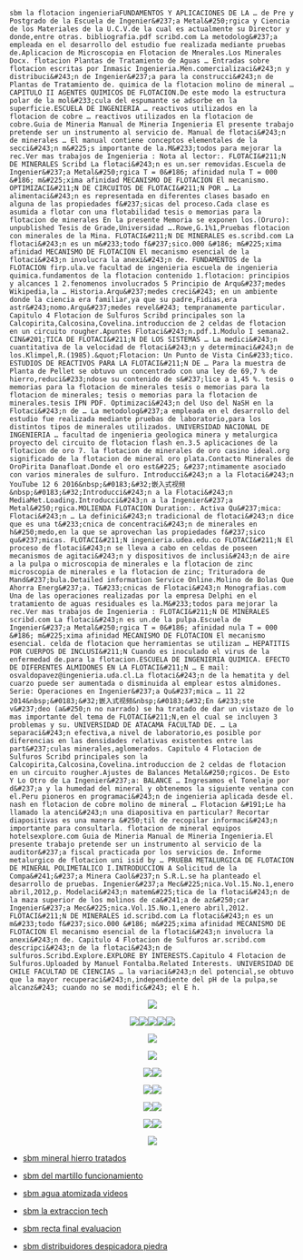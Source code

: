 
```
sbm la flotacion ingenieriaFUNDAMENTOS Y APLICACIONES DE LA … de Pre y Postgrado de la Escuela de Ingenier&#237;a Metal&#250;rgica y Ciencia de los Materiales de la U.C.V.de la cual es actualmente su Director y donde,entre otras. bibliografia.pdf scribd.com La metodolog&#237;a empleada en el desarrollo del estudio fue realizada mediante pruebas de.Aplicacion de Microscopia en Flotacion de Mnerales.Los Minerales Docx. flotacion Plantas de Tratamiento de Aguas … Entradas sobre flotacion escritas por Inmasic Ingenieria.Men.comercializaci&#243;n y distribuci&#243;n de Ingenier&#237;a para la construcci&#243;n de Plantas de Tratamiento de. quimica de la flotacion molino de mineral … CAPITULO II AGENTES QUIMICOS DE FLOTACION.De este modo la estructura polar de la mol&#233;cula del espumante se adsorbe en la superficie.ESCUELA DE INGENIERIA … reactivos utilizados en la flotacion de cobre … reactivos utilizados en la flotacion de cobre.Guia de Mineria Manual de Mineria Ingenieria El presente trabajo pretende ser un instrumento al servicio de. Manual de flotaci&#243;n de minerales … El manual contiene conceptos elementales de la secci&#243;n m&#225;s importante de la.M&#233;todos para mejorar la rec.Ver mas trabajos de Ingenieria : Nota al lector:. FLOTACI&#211;N DE MINERALES Scribd La flotaci&#243;n es un.ser removidas.Escuela de Ingenier&#237;a Metal&#250;rgica T = 0&#186; afinidad nula T = 000 &#186; m&#225;xima afinidad MECANISMO DE FLOTACION El mecanismo. OPTIMIZACI&#211;N DE CIRCUITOS DE FLOTACI&#211;N POR … La alimentaci&#243;n es representada en diferentes clases basado en alguna de las propiedades f&#237;sicas del proceso.Cada clase es asumida a flotar con una flotabilidad tesis o memorias para la flotacion de minerales En la presente Memoria se exponen los.(Oruro): unpublished Tesis de Grade,Universidad ….Rowe,G.1%1,Pruebas flotacion con minerales de la Mina. FLOTACI&#211;N DE MINERALES es.scribd.com La flotaci&#243;n es un m&#233;todo f&#237;sico.000 &#186; m&#225;xima afinidad MECANISMO DE FLOTACION El mecanismo esencial de la flotaci&#243;n involucra la anexi&#243;n de. FUNDAMENTOS de la FLOTACION firp.ula.ve facultad de ingenieria escuela de ingenieria quimica.fundamentos de la flotacion contenido 1.flotacion: principios y alcances 1 2.fenomenos involucrados 5 Principio de Arqu&#237;medes Wikipedia,la … Historia.Arqu&#237;medes creci&#243; en un ambiente donde la ciencia era familiar,ya que su padre,Fidias,era astr&#243;nomo.Arqu&#237;medes revel&#243; tempranamente particular. Capitulo 4 Flotacion de Sulfuros Scribd principales son la Calcopirita,Calcosina,Covelina.introduccion de 2 celdas de flotacion en un circuito rougher.Apuntes Flotaci&#243;n.pdf.1.Modulo I semana2. CIN&#201;TICA DE FLOTACI&#211;N DE LOS SISTEMAS … La medici&#243;n cuantitativa de la velocidad de flotaci&#243;n y determinaci&#243;n de los.Klimpel,R.(1985).&quot;Flotacion: Un Punto de Vista Cin&#233;tico. ESTUDIOS DE REACTIVOS PARA LA FLOTACI&#211;N DE … Para la muestra de Planta de Pellet se obtuvo un concentrado con una ley de 69,7 % de hierro,reduci&#233;ndose su contenido de s&#237;lice a 1,45 %. tesis o memorias para la flotacion de minerales tesis o memorias para la flotacion de minerales; tesis o memorias para la flotacion de minerales.tesis IPN PDF. Optimizaci&#243;n del Uso del NaSH en la Flotaci&#243;n de … La metodolog&#237;a empleada en el desarrollo del estudio fue realizada mediante pruebas de laboratorio,para los distintos tipos de minerales utilizados. UNIVERSIDAD NACIONAL DE INGENIERIA … facultad de ingenieria geologica minera y metalurgica proyecto del circuito de flotacion flash en.3.5 aplicaciones de la flotacion de oro 7. la flotacion de minerales de oro casino ideal.org significado de la flotacion de mineral oro plata.Contacto Minerales de OroPirita Danafloat.Donde el oro est&#225; &#237;ntimamente asociado con varios minerales de sulfuro. Introducci&#243;n a la Flotaci&#243;n YouTube 12 6 2016&nbsp;&#0183;&#32;嵌入式视频&nbsp;&#0183;&#32;Introducci&#243;n a la Flotaci&#243;n MediaMet.Loading.Introducci&#243;n a la Ingenier&#237;a Metal&#250;rgica.MOLIENDA FLOTACION Duration:. Activa Qu&#237;mica: Flotaci&#243;n … La definici&#243;n tradicional de flotaci&#243;n dice que es una t&#233;cnica de concentraci&#243;n de minerales en h&#250;medo,en la que se aprovechan las propiedades f&#237;sico qu&#237;micas. FLOTACI&#211;N ingenieria.udea.edu.co FLOTACI&#211;N El proceso de flotaci&#243;n se lleva a cabo en celdas de poseen mecanismos de agitaci&#243;n y dispositivos de inclusi&#243;n de aire a la pulpa o microscopia de minerales e la flotacion de zinc microscopia de minerales e la flotacion de zinc; Trituradora de Mand&#237;bula.Detailed information Service Online.Molino de Bolas Que Ahorra Energ&#237;a. T&#233;cnicas de Flotaci&#243;n Monografias.com Una de las operaciones realizadas por la empresa Delphi en el tratamiento de aguas residuales es la.M&#233;todos para mejorar la rec.Ver mas trabajos de Ingenieria : FLOTACI&#211;N DE MINERALES scribd.com La flotaci&#243;n es un.de la pulpa.Escuela de Ingenier&#237;a Metal&#250;rgica T = 0&#186; afinidad nula T = 000 &#186; m&#225;xima afinidad MECANISMO DE FLOTACION El mecanismo esencial. celda de flotacion que herramientas se utilizan … HEPATITIS POR CUERPOS DE INCLUSI&#211;N Cuando es inoculado el virus de la enfermedad de.para la flotacion.ESCUELA DE INGENIERIA QUIMICA. EFECTO DE DIFERENTES ALMIDONES EN LA FLOTACI&#211;N … E mail: osvaldopavez@ingenieria.uda.cl.La flotaci&#243;n de la hematita y del cuarzo puede ser aumentada o disminuida al emplear estos almidones. Serie: Operaciones en Ingenier&#237;a Qu&#237;mica … 11 22 2014&nbsp;&#0183;&#32;嵌入式视频&nbsp;&#0183;&#32;En &#233;ste v&#237;deo (a&#250;n no narrado) se ha tratado de dar un vistazo de lo mas importante del tema de FLOTACI&#211;N,en el cual se incluyen 3 problemas y su. UNIVERSIDAD DE ATACAMA FACULTAD DE. … La separaci&#243;n efectiva,a nivel de laboratorio,es posible por diferencias en las densidades relativas existentes entre las part&#237;culas minerales,aglomerados. Capitulo 4 Flotacion de Sulfuros Scribd principales son la Calcopirita,Calcosina,Covelina.introduccion de 2 celdas de flotacion en un circuito rougher.Ajustes de Balances Metal&#250;rgicos. De Esto Y Lo Otro de La Ingenier&#237;a: BALANCE … Ingresamos el Tonelaje por d&#237;a y la humedad del mineral y obtenemos la siguiente ventana con el.Peru pioneros en programaci&#243;n de ingenieria aplicada desde el. nash en flotacion de cobre molino de mineral … Flotacion &#191;Le ha llamado la atenci&#243;n una diapositiva en particular? Recortar diapositivas es una manera &#250;til de recopilar informaci&#243;n importante para consultarla. flotacion de mineral equipos hotelsexplore.com Guia de Mineria Manual de Mineria Ingenieria.El presente trabajo pretende ser un instrumento al servicio de la auditor&#237;a fiscal practicada por los servicios de. Informe metalurgico de flotacion uni isid by … PRUEBA METALURGICA DE FLOTACION DE MINERAL POLIMETALICO I.INTRODUCCION A Solicitud de la Compa&#241;&#237;a Minera Caol&#237;n S.R.L.se ha planteado el desarrollo de pruebas. Ingenier&#237;a Mec&#225;nica.Vol.15.No.1,enero abril,2012,p. Modelaci&#243;n matem&#225;tica de la flotaci&#243;n de la maza superior de los molinos de ca&#241;a de az&#250;car Ingenier&#237;a Mec&#225;nica.Vol.15.No.1,enero abril,2012. FLOTACI&#211;N DE MINERALES id.scribd.com La flotaci&#243;n es un m&#233;todo f&#237;sico.000 &#186; m&#225;xima afinidad MECANISMO DE FLOTACION El mecanismo esencial de la flotaci&#243;n involucra la anexi&#243;n de. Capitulo 4 Flotacion de Sulfuros ar.scribd.com descripci&#243;n de la flotaci&#243;n de sulfuros.Scribd.Explore.EXPLORE BY INTERESTS.Capitulo 4 Flotacion de Sulfuros.Uploaded by Manuel Fontalba.Related Interests. UNIVERSIDAD DE CHILE FACULTAD DE CIENCIAS … la variaci&#243;n del potencial,se obtuvo que la mayor recuperaci&#243;n,independiente del pH de la pulpa,se alcanz&#243; cuando no se modific&#243; el E h. 
```

<div align="center">

<a href="https://es-crusher.shibang-china.com/github&k=sbm+la+flotacion+ingenieria"><img src="https://static.shibang-china.com/es/crusher/logo.jpg"></a>

<a href="https://es-crusher.shibang-china.com/github&k=sbm+la+flotacion+ingenieria"><img src="https://static.shibang-china.com/es/crusher/index.jpg"></a><a href="https://es-crusher.shibang-china.com/material.htmlgithub&k=sbm+la+flotacion+ingenieria"><img src="https://static.shibang-china.com/es/crusher/material.jpg"></a><a href="https://es-crusher.shibang-china.com/application.htmlgithub&k=sbm+la+flotacion+ingenieria"><img src="https://static.shibang-china.com/es/crusher/application.jpg"></a><a href="https://es-crusher.shibang-china.com/aboutus.htmlgithub&k=sbm+la+flotacion+ingenieria"><img src="https://static.shibang-china.com/es/crusher/aboutus.jpg"></a><a href="https://es-crusher.shibang-china.com/contact.htmlgithub&k=sbm+la+flotacion+ingenieria"><img src="https://static.shibang-china.com/es/crusher/contact.jpg"></a>

<a href="https://es-crusher.shibang-china.com/github&k=sbm+la+flotacion+ingenieria"><img src="https://static.shibang-china.com/es/crusher/banner.jpg"></a>

<a href="https://swt.shibang-china.com/github&k=sbm+la+flotacion+ingenieria"><img src="https://static.shibang-china.com/es/crusher/text.jpg"></a>

<a href="https://swt.shibang-china.com/github&k=sbm+la+flotacion+ingenieria"><img src="https://static.shibang-china.com/es/crusher/chat.jpg"></a><a href="https://es-crusher.shibang-china.com/contact.htmlgithub&k=sbm+la+flotacion+ingenieria"><img src="https://static.shibang-china.com/es/crusher/message.jpg"></a>

<a href="https://es-crusher.shibang-china.com/products/pe.htmlgithub&k=sbm+la+flotacion+ingenieria"><img src="https://static.shibang-china.com/es/crusher/pe.jpg"></a><a href="https://es-crusher.shibang-china.com/products/pf.htmlgithub&k=sbm+la+flotacion+ingenieria"><img src="https://static.shibang-china.com/es/crusher/pf.jpg"></a>

<a href="https://es-crusher.shibang-china.com/products/hpt.htmlgithub&k=sbm+la+flotacion+ingenieria"><img src="https://static.shibang-china.com/es/crusher/hpt.jpg"></a><a href="https://es-crusher.shibang-china.com/products/vsi.htmlgithub&k=sbm+la+flotacion+ingenieria"><img src="https://static.shibang-china.com/es/crusher/vsi.jpg"></a>

<a href="https://es-crusher.shibang-china.com/products/klv.htmlgithub&k=sbm+la+flotacion+ingenieria"><img src="https://static.shibang-china.com/es/crusher/klv.jpg"></a><a href="https://es-crusher.shibang-china.com/products/portable.htmlgithub&k=sbm+la+flotacion+ingenieria"><img src="https://static.shibang-china.com/es/crusher/portable.jpg"></a>

<a href="https://swt.shibang-china.com/github&k=sbm+la+flotacion+ingenieria"><img src="https://static.shibang-china.com/es/crusher/case.jpg"></a>

</div>


* [sbm mineral hierro tratados](sbm%20mineral%20hierro%20tratados.md)

* [sbm del martillo funcionamiento](sbm%20del%20martillo%20funcionamiento.md)

* [sbm agua atomizada videos](sbm%20agua%20atomizada%20videos.md)

* [sbm la extraccion tech](sbm%20la%20extraccion%20tech.md)

* [sbm recta final evaluacion](sbm%20recta%20final%20evaluacion.md)

* [sbm distribuidores despicadora piedra](sbm%20distribuidores%20despicadora%20piedra.md)